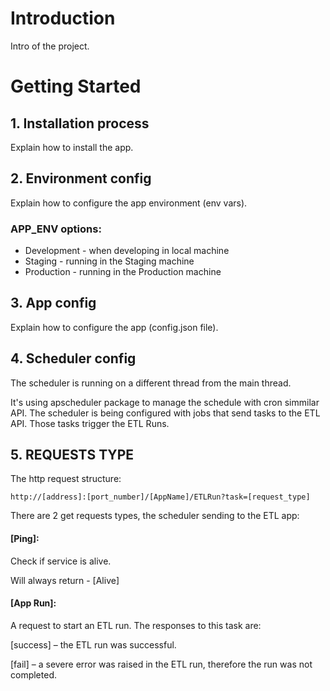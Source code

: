 # Introduction
Intro of the project.


# Getting Started


## 1. Installation process

Explain how to install the app.


## 2. Environment config

Explain how to configure the app environment (env vars).


### APP_ENV options:
* Development - when developing in local machine
* Staging - running in the Staging machine
* Production - running in the Production machine

## 3. App config

Explain how to configure the app (config.json file).


## 4. Scheduler config
The scheduler is running on a different thread from the main thread.


It's using apscheduler package to manage the schedule with cron simmilar API.
The scheduler is being configured with jobs that send tasks to the ETL API. Those tasks trigger the ETL Runs.


## 5. REQUESTS TYPE

The http request structure:

`http://[address]:[port_number]/[AppName]/ETLRun?task=[request_type]`

There are 2 get requests types, the scheduler sending to the ETL app:

#### [Ping]:
Check if service is alive.

Will always return - [Alive]


#### [App Run]:
A request to start an ETL run. The responses to this task are:

[success] – the ETL run was successful.

[fail] – a severe error was raised in the ETL run, therefore the run was not completed.
